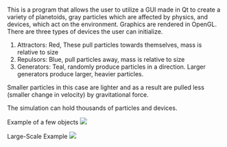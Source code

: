 #
This is a program that allows the user to utilize a GUI made in Qt to create a variety of planetoids, gray particles which are affected by physics, and devices, which act on the environment.  Graphics are rendered in OpenGL. 
There are three types of devices the user can initialize.
1. Attractors: Red, These pull particles towards themselves, mass is relative to size
2. Repulsors:  Blue, pull particles away, mass is relative to size
3. Generators: Teal, randomly produce particles in a direction. Larger generators produce larger, heavier particles.

Smaller particles in this case are lighter and as a result are pulled less (smaller change in velocity) by gravitational force. 

The simulation can hold thousands of particles and devices.

Example of a few objects
![](https://i.gyazo.com/ea6f473baed47d36814a61c102cabee3.gif)

Large-Scale Example
![](https://i.gyazo.com/2f6a3d9f03587fd0d0ad2a1d503e13e5.gif)
